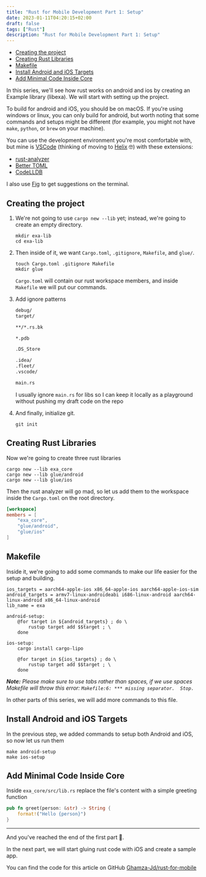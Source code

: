 ```yaml
---
title: "Rust for Mobile Development Part 1: Setup"
date: 2023-01-11T04:20:15+02:00
draft: false
tags: ["Rust"]
description: "Rust for Mobile Development Part 1: Setup"
---
```


- [Creating the project](#creating-the-project)
- [Creating Rust Libraries](#creating-rust-libraries)
- [Makefile](#makefile)
- [Install Android and iOS Targets](#install-android-and-ios-targets)
- [Add Minimal Code Inside Core](#add-minimal-code-inside-core)

In this series, we'll see how rust works on android and ios by creating an Example library (libexa). We will start with setting up the project.

To build for android and iOS, you should be on macOS. If you're using windows or linux, you can only build for android, but worth noting that some commands and setups might be different (for example, you might not have `make`, `python`, or `brew` on your machine).

You can use the development environment you're most comfortable with, but mine is [VSCode](https://code.visualstudio.com/) (thinking of moving to [Helix](https://helix-editor.com/) 🤓) with these extensions:

- [rust-analyzer](https://marketplace.visualstudio.com/items?itemName=rust-lang.rust-analyzer)
- [Better TOML](https://marketplace.visualstudio.com/items?itemName=bungcip.better-toml)
- [CodeLLDB](https://marketplace.visualstudio.com/items?itemName=vadimcn.vscode-lldb)

I also use [Fig](https://fig.io/) to get suggestions on the terminal.

## Creating the project

1. We're not going to use `cargo new --lib` yet; instead, we're going to create an empty directory.

    ```shell
    mkdir exa-lib
    cd exa-lib
    ```

2. Then inside of it, we want `Cargo.toml`, `.gitignore`, `Makefile`, and `glue/`.

    ```shell
    touch Cargo.toml .gitignore Makefile
    mkdir glue
    ```

    `Cargo.toml` will contain our rust workspace members, and inside `Makefile` we will put our commands.

3. Add ignore patterns

    ```txt
    debug/
    target/

    **/*.rs.bk

    *.pdb

    .DS_Store

    .idea/
    .fleet/
    .vscode/

    main.rs
    ```

    I usually ignore `main.rs` for libs so I can keep it locally as a playground without pushing my draft code on the repo

4. And finally, initialize git.

    ```shell
    git init
    ```

## Creating Rust Libraries

Now we're going to create three rust libraries

```shell
cargo new --lib exa_core
cargo new --lib glue/android
cargo new --lib glue/ios
```

Then the rust analyzer will go mad, so let us add them to the workspace inside the `Cargo.toml` on the root directory.

```toml
[workspace]
members = [
    "exa_core",
    "glue/android",
    "glue/ios"
]
```

## Makefile

Inside it, we're going to add some commands to make our life easier for the setup and building.

```make
ios_targets = aarch64-apple-ios x86_64-apple-ios aarch64-apple-ios-sim
android_targets = armv7-linux-androideabi i686-linux-android aarch64-linux-android x86_64-linux-android
lib_name = exa

android-setup:
    @for target in ${android_targets} ; do \
        rustup target add $$target ; \
    done

ios-setup:
    cargo install cargo-lipo

    @for target in ${ios_targets} ; do \
        rustup target add $$target ; \
    done
```

_**Note:** Please make sure to use tabs rather than spaces, if we use spaces Makefile will throw this error: `Makefile:6: *** missing separator.  Stop.`_

In other parts of this series, we will add more commands to this file.

## Install Android and iOS Targets

In the previous step, we added commands to setup both Android and iOS, so now let us run them

```shell
make android-setup
make ios-setup
```

## Add Minimal Code Inside Core

Inside `exa_core/src/lib.rs` replace the file's content with a simple greeting function

```rust
pub fn greet(person: &str) -> String {
    format!("Hello {person}")
}
```

---

And you've reached the end of the first part 🦀.

In the next part, we will start gluing rust code with iOS and create a sample app.

You can find the code for this article on GitHub [Ghamza-Jd/rust-for-mobile][1]

[1]: https://github.com/Ghamza-Jd/exa-lib/tree/part-1-setup
